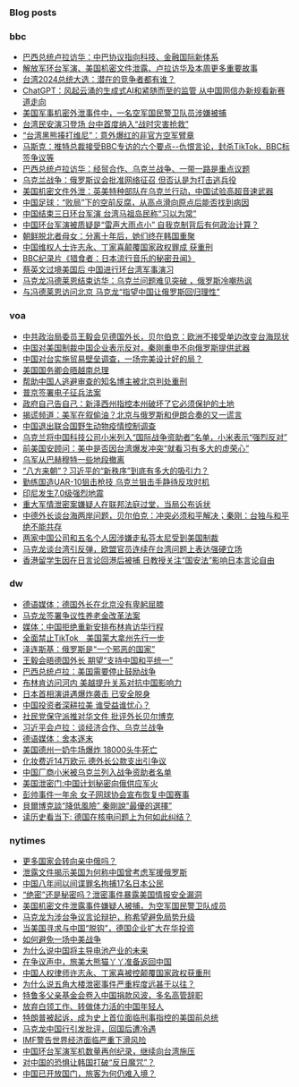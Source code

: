 ### Blog posts
<!-- BLOG-POST-LIST:START -->
<!-- BLOG-POST-LIST:END -->

### bbc
<!-- bbc:START -->
- [巴西总统卢拉访华：中巴协议指向科技、金融国际新体系](https://www.bbc.com/zhongwen/simp/world-65286148?at_medium=RSS&at_campaign=KARANGA)
- [解放军环台军演、美国机密文件泄露、卢拉访华及本周更多重要故事](https://www.bbc.com/zhongwen/simp/65272580?at_medium=RSS&at_campaign=KARANGA)
- [台湾2024总统大选：潜在的竞争者都有谁？](https://www.bbc.com/zhongwen/simp/chinese-news-65277246?at_medium=RSS&at_campaign=KARANGA)
- [ChatGPT：风起云涌的生成式AI和紧随而至的监管 从中国网信办新规看新赛道走向](https://www.bbc.com/zhongwen/simp/chinese-news-65274804?at_medium=RSS&at_campaign=KARANGA)
- [美国军事机密外泄事件中，一名空军国民警卫队员涉嫌被捕](https://www.bbc.com/zhongwen/simp/world-65272573?at_medium=RSS&at_campaign=KARANGA)
- [台湾民安演习登场 台中首度纳入“战时灾害抢救”](https://www.bbc.com/zhongwen/simp/chinese-news-65273165?at_medium=RSS&at_campaign=KARANGA)
- [“台湾黑熊揍打维尼”：意外爆红的非官方空军臂章](https://www.bbc.com/zhongwen/simp/chinese-news-65265089?at_medium=RSS&at_campaign=KARANGA)
- [马斯克：推特总裁接受BBC专访的六个要点--仇恨言论，封杀TikTok，BBC标签争议等](https://www.bbc.com/zhongwen/simp/world-65259764?at_medium=RSS&at_campaign=KARANGA)
- [巴西总统卢拉访华：经贸合作、乌克兰战争、一带一路是重点议题](https://www.bbc.com/zhongwen/simp/world-65248165?at_medium=RSS&at_campaign=KARANGA)
- [乌克兰战争：俄罗斯议会批准网络征召 但否认是为打击逃兵役](https://www.bbc.com/zhongwen/simp/world-65249584?at_medium=RSS&at_campaign=KARANGA)
- [美国机密文件外泄：英美特种部队在乌克兰行动，中国试验高超音速武器](https://www.bbc.com/zhongwen/simp/world-65247805?at_medium=RSS&at_campaign=KARANGA)
- [中国足球：“败局”下的空前反腐，从高点滑向原点后能否找到病因](https://www.bbc.com/zhongwen/simp/sports-65239550?at_medium=RSS&at_campaign=KARANGA)
- [中国结束三日环台军演 台湾马祖岛民称“习以为常”](https://www.bbc.com/zhongwen/simp/chinese-news-65240253?at_medium=RSS&at_campaign=KARANGA)
- [中国环台军演被质疑是“雷声大雨点小” 自我克制背后有何政治计算？](https://www.bbc.com/zhongwen/simp/65237968?at_medium=RSS&at_campaign=KARANGA)
- [朝鲜脱北者母女：分离十年后，她们终在韩国重聚](https://www.bbc.com/zhongwen/simp/world-65236535?at_medium=RSS&at_campaign=KARANGA)
- [中国维权人士许志永、丁家喜颠覆国家政权罪成 获重刑](https://www.bbc.com/zhongwen/simp/chinese-news-65225154?at_medium=RSS&at_campaign=KARANGA)
- [BBC纪录片《猎食者：日本流行音乐的秘密丑闻》](https://www.bbc.com/zhongwen/simp/world-65211516?at_medium=RSS&at_campaign=KARANGA)
- [蔡英文过境美国后 中国进行环台湾军事演习](https://www.bbc.com/zhongwen/simp/chinese-news-65225153?at_medium=RSS&at_campaign=KARANGA)
- [马克龙冯德莱恩结束访华：乌克兰问题难见突破 ，俄罗斯冷嘲热讽](https://www.bbc.com/zhongwen/simp/world-65218964?at_medium=RSS&at_campaign=KARANGA)
- [与冯德莱恩访问北京 马克龙“指望中国让俄罗斯回归理性”](https://www.bbc.com/zhongwen/simp/world-65212690?at_medium=RSS&at_campaign=KARANGA)
<!-- bbc:END -->

### voa
<!-- voa:START -->
- [中共政治局委员王毅会见德国外长，贝尔伯克：欧洲不接受单边改变台海现状](https://www.voachinese.com/a/china-says-it-hopes-germany-supports-peaceful-taiwan-reunification-04152023/7051933.html)
- [中国对美国制裁中国企业表示反对，秦刚重申不向俄罗斯提供武器](https://www.voachinese.com/a/china-protests-us-sanctioning-of-firms-dealing-with-russia-04152023/7051819.html)
- [中国对台实施贸易壁垒调查，一场完美设计好的局？](https://www.voachinese.com/a/is-china-s-investigation-of-trade-barriers-to-taiwan-a-perfectly-designed-trap-20230415/7051733.html)
- [美国国务卿会晤越南总理](https://www.voachinese.com/a/us-secretary-of-state-meets-with-vietnamese-prime-minister-20230415/7051721.html)
- [帮助中国人逃避审查的知名博主被北京判处重刑](https://www.voachinese.com/a/an-iconic-blogger-helped-others-evade-censorship-then-beijing-caught-him-20230414/7051617.html)
- [普京签署电子征兵法案](https://www.voachinese.com/a/7051620.html)
- [政府自己告自己：新泽西州指控本州破坏了它必须保护的土地](https://www.voachinese.com/a/nj-charges-itself-with-damaging-land-it-was-bound-to-protect-/7051342.html)
- [揭谎频道：美军在叙偷油？北京与俄罗斯和伊朗合奏的又一谎言](https://www.voachinese.com/a/fact-check-china-falsely-portrays-us-looting-syrian-oil/7051199.html)
- [中国退出联合国野生动物疫情控制调查](https://www.voachinese.com/a/china-out-of-un-s-wildlife-survey-for-pandemic-controls-20230414/7051202.html)
- [乌克兰将中国科技公司小米列入“国际战争资助者”名单，小米表示“强烈反对”](https://www.voachinese.com/a/ukraine-s-anti-corruption-agency-designates-chinese-tech-brand-xiaomi-as-international-sponsor-of-war-20230414/7051263.html)
- [前美国安顾问：美中是否因台湾爆发冲突“就看习有多大的虚荣心”](https://www.voachinese.com/a/us-china-taiwan-lyl-20230414/7051188.html)
- [乌军从巴赫穆特一些地段撤离](https://www.voachinese.com/a/dead-17-wounded-in-russian-airstrike-in-sloviansk-20230414/7051261.html)
- [“八方来朝”？习近平的“新秩序”到底有多大的吸引力？](https://www.voachinese.com/a/china-new-world-order-20230414/7051089.html)
- [勤练国造UAR-10狙击枪技  乌克兰狙击手静待反攻时机](https://www.voachinese.com/a/ukrainian-sniper-says-counter-offensive-delayed-by-weather-20230415/7051094.html)
- [印尼发生7.0级强烈地震](https://www.voachinese.com/a/powerful-7-0-magnitude-quake-strikes-indonesia-20230414/7051102.html)
- [重大军情泄密案嫌疑人在联邦法庭过堂，当局公布诉状](https://www.voachinese.com/a/suspect-in-massive-leak-of-classified-documents-arraigned-20230414/7051106.html)
- [中德外长谈台海两岸问题，贝尔伯克：冲突必须和平解决；秦刚：台独与和平绝不能共存](https://www.voachinese.com/a/china-vows-not-to-sell-arms-to-any-party-in-ukraine-war-20230414/7050330.html)
- [两家中国公司和五名个人因涉嫌走私芬太尼受到美国制裁](https://www.voachinese.com/a/u-s-sanctions-suppliers-of-precursor-chemicals-for-fentanyl-production-20230414/7050705.html)
- [马克龙谈台湾引反弹，欧盟官员连续在台湾问题上表达强硬立场](https://www.voachinese.com/a/europe-presses-tough-taiwan-stance-after-backlash-against-macron-comments-20230414/7050411.html)
- [香港留学生因在日言论回港后被捕 日教授关注“国安法”影响日本言论自由](https://www.voachinese.com/a/concerns-raised-over-hong-kong-national-security-laws-impact-on-japans-speech-freedom-20230414/7050755.html)
<!-- voa:END -->

### dw
<!-- dw:START -->
- [德语媒体：德国外长在北京没有卑躬屈膝](https://www.dw.com/zh/德语媒体：德国外长在北京没有卑躬屈膝/a-65334584?maca=chi-rss-chi-all-1127-xml-atom)
- [马克龙签署争议性养老金改革法案](https://www.dw.com/zh/马克龙签署争议性养老金改革法案/a-65334377?maca=chi-rss-chi-all-1127-xml-atom)
- [媒体：中国拒绝重新安排布林肯访华行程](https://www.dw.com/zh/媒体：中国拒绝重新安排布林肯访华行程/a-65334015?maca=chi-rss-chi-all-1127-xml-atom)
- [全面禁止TikTok　美国蒙大拿州先行一步](https://www.dw.com/zh/全面禁止tiktok　美国蒙大拿州先行一步/a-65333928?maca=chi-rss-chi-all-1127-xml-atom)
- [泽连斯基：俄罗斯是“一个邪恶的国家”](https://www.dw.com/zh/泽连斯基：俄罗斯是-一个邪恶的国家/a-65333463?maca=chi-rss-chi-all-1127-xml-atom)
- [王毅会晤德国外长 期望“支持中国和平统一”](https://www.dw.com/zh/王毅会晤德国外长-期望-支持中国和平统一/a-65333113?maca=chi-rss-chi-all-1127-xml-atom)
- [巴西总统卢拉：美国需要停止鼓励战争](https://www.dw.com/zh/巴西总统卢拉：美国需要停止鼓励战争/a-65332993?maca=chi-rss-chi-all-1127-xml-atom)
- [布林肯访问河内 美越提升关系对抗中国影响力](https://www.dw.com/zh/布林肯访问河内-美越提升关系对抗中国影响力/a-65332633?maca=chi-rss-chi-all-1127-xml-atom)
- [日本首相演讲遇爆炸袭击 已安全脱身](https://www.dw.com/zh/日本首相演讲遇爆炸袭击-已安全脱身/a-65332540?maca=chi-rss-chi-all-1127-xml-atom)
- [中国投资者深耕拉美 谁受益谁忧心？](https://www.dw.com/zh/中国投资者深耕拉美-谁受益谁忧心？/a-65271286?maca=chi-rss-chi-all-1127-xml-atom)
- [社民党保守派推对华文件 批评外长贝尔博克](https://www.dw.com/zh/社民党保守派推对华文件-批评外长贝尔博克/a-65322354?maca=chi-rss-chi-all-1127-xml-atom)
- [习近平会卢拉：谈经济合作、乌克兰战争](https://www.dw.com/zh/习近平会卢拉：谈经济合作、乌克兰战争/a-65322355?maca=chi-rss-chi-all-1127-xml-atom)
- [德语媒体：舍本逐末](https://www.dw.com/zh/德语媒体：舍本逐末/a-65321836?maca=chi-rss-chi-all-1127-xml-atom)
- [美国德州一奶牛场爆炸 18000头牛死亡](https://www.dw.com/zh/美国德州一奶牛场爆炸-18000头牛死亡/a-65320729?maca=chi-rss-chi-all-1127-xml-atom)
- [化妆费近14万欧元 德外长公款支出引争议](https://www.dw.com/zh/化妆费近14万欧元-德外长公款支出引争议/a-65318417?maca=chi-rss-chi-all-1127-xml-atom)
- [中国厂商小米被乌克兰列入战争资助者名单](https://www.dw.com/zh/中国厂商小米被乌克兰列入战争资助者名单/a-65318453?maca=chi-rss-chi-all-1127-xml-atom)
- [美国泄密门:中国计划秘密向俄供应军火](https://www.dw.com/zh/美国泄密门-中国计划秘密向俄供应军火/a-65316799?maca=chi-rss-chi-all-1127-xml-atom)
- [彭帅事件一年余 女子网球协会宣布恢复中国赛事](https://www.dw.com/zh/彭帅事件一年余-女子网球协会宣布恢复中国赛事/a-65316854?maca=chi-rss-chi-all-1127-xml-atom)
- [貝爾博克談“降低風險”  秦剛說“最優的選擇”](https://www.dw.com/zh/貝爾博克談-降低風險-秦剛說-最優的選擇/a-65314039?maca=chi-rss-chi-all-1127-xml-atom)
- [读历史看当下: 德国在核电问题上为何如此纠结？](https://www.dw.com/zh/读历史看当下-德国在核电问题上为何如此纠结？/a-62742413?maca=chi-rss-chi-all-1127-xml-atom)
<!-- dw:END -->

### nytimes
<!-- nytimes:START -->
- [更多国家会转向亲中俄吗？](https://cn.nytimes.com/opinion/20230414/biden-foreign-policy-china-russia/?utm_source=RSS)
- [泄露文件揭示美国为何称中国曾考虑军援俄罗斯](https://cn.nytimes.com/world/20230414/new-leaked-documents-offer-a-clue-about-us-warnings-that-china-was-considering-giving-russia-military-aid/?utm_source=RSS)
- [中国八年间以间谍罪名拘捕17名日本公民](https://cn.nytimes.com/asia-pacific/20230414/china-japan-spying-espionage/?utm_source=RSS)
- [“绝密”还是秘密吗？泄密事件暴露美国情报安全漏洞](https://cn.nytimes.com/usa/20230414/documents-leak-security-clearance/?utm_source=RSS)
- [美国机密文件泄露事件嫌疑人被捕，为空军国民警卫队成员](https://cn.nytimes.com/usa/20230414/documents-leak-leaker-identity/?utm_source=RSS)
- [马克龙为涉台争议言论辩护，称希望避免局势升级](https://cn.nytimes.com/world/20230413/france-macron-taiwan-china/?utm_source=RSS)
- [当美国寻求与中国“脱钩”，德国企业扩大在华投资](https://cn.nytimes.com/business/20230413/germany-china-trade/?utm_source=RSS)
- [如何避免一场中美战争](https://cn.nytimes.com/opinion/20230413/china-usa-war-avoid/?utm_source=RSS)
- [为什么说中国将主导电池产业的未来](https://cn.nytimes.com/business/20230413/china-sodium-batteries/?utm_source=RSS)
- [在争议声中，旅美大熊猫丫丫准备返回中国](https://cn.nytimes.com/china/20230413/panda-china-memphis-zoo-ya-ya/?utm_source=RSS)
- [中国人权律师许志永、丁家喜被控颠覆国家政权获重刑](https://cn.nytimes.com/china/20230411/china-activists-prison/?utm_source=RSS)
- [为什么说五角大楼泄密事件严重程度远甚于以往？](https://cn.nytimes.com/usa/20230412/leaked-pentagon-documents-ukraine/?utm_source=RSS)
- [特鲁多父亲基金会卷入中国捐款风波，多名高管辞职](https://cn.nytimes.com/world/20230412/trudeau-foundation-leaders-resign/?utm_source=RSS)
- [放弃白领工作、转做体力活的中国年轻人](https://cn.nytimes.com/china/20230412/china-youth-employment/?utm_source=RSS)
- [特朗普被起诉，成为史上首位面临刑事指控的美国前总统](https://cn.nytimes.com/usa/20230331/trump-indictment-democracy/?utm_source=RSS)
- [马克龙中国行引发批评，回国后遭冷遇](https://cn.nytimes.com/world/20230412/macron-china-allies/?utm_source=RSS)
- [IMF警告世界经济面临严重下滑风险](https://cn.nytimes.com/business/20230412/imf-world-economic-outlook/?utm_source=RSS)
- [中国环台军演军机数量再创纪录，继续向台湾施压](https://cn.nytimes.com/asia-pacific/20230411/china-military-exercises-taiwan/?utm_source=RSS)
- [对中国的恐惧让韩国打破“反日魔咒”？](https://cn.nytimes.com/opinion/20230411/south-korea-japan-china-relations/?utm_source=RSS)
- [中国已开放国门，旅客为何仍难入境？](https://cn.nytimes.com/china/20230411/china-tourism/?utm_source=RSS)
<!-- nytimes:END -->